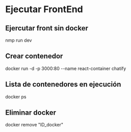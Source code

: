 # Ejecutar FrontEnd

## Ejercutar front sin docker

nmp run dev

## Crear contenedor

docker run -d -p 3000:80 --name react-container chatify

## Lista de contenedores en ejecución

docker ps

## Eliminar docker

docker remove "ID_docker"
